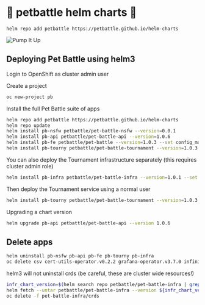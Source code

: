 # 🍾 petbattle helm charts 🍾
```
helm repo add petbattle https://petbattle.github.io/helm-charts
```

![Pump It Up](https://i.pinimg.com/originals/c4/43/fc/c443fcf40abba3f9e098d5bd25ca20be.gif)

## Deploying Pet Battle using helm3

Login to OpenShift as cluster admin user

Create a project
```bash
oc new-project pb
```
Install the full Pet Battle suite of apps
```bash
helm repo add petbattle https://petbattle.github.io/helm-charts
helm repo update
helm install pb-nsfw petbattle/pet-battle-nsfw --version=0.0.1
helm install pb-api petbattle/pet-battle-api --version=1.0.6
helm install pb-fe petbattle/pet-battle --version=1.0.3 --set config_map="'http://$(oc get route -lapp.kubernetes.io/name=pet-battle-api -o custom-columns=ROUTE:.spec.host --no-headers)'"
helm install pb-tourny petbattle/pet-battle-tournament --version=1.0.3
```

You can also deploy the Tournament infrastructure separately (this requires cluster admin role)
```bash
helm install pb-infra petbattle/pet-battle-infra --version=1.0.1 --set nameOverride=pet-battle-tournament
```
Then deploy the Tournament service using a normal user
```bash
helm install pb-tourny petbattle/pet-battle-tournament --version=1.0.3 --set tags.infra=false --skip-crds
```

Upgrading a chart version
```bash
helm upgrade pb-api petbattle/pet-battle-api --version 1.0.6
```

## Delete apps

```bash
helm uninstall pb-nsfw pb-api pb-fe pb-tourny pb-infra
oc delete csv cert-utils-operator.v0.2.2 grafana-operator.v3.7.0 infinispan-operator.v2.1.1 keycloak-operator.v11.0.0
```

helm3 will not uninstall crds (be careful, these are cluster wide resources!)
```bash
infr_chart_version=$(helm search repo petbattle/pet-battle-infra | grep petbattle/pet-battle-infra | awk '{print $2}')
helm fetch --untar petbattle/pet-battle-infra --version ${infr_chart_version}
oc delete -f pet-battle-infra/crds
```
